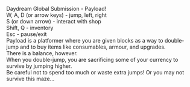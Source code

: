 Daydream Global Submission - Payload!
<br>
W, A, D (or arrow keys) - jump, left, right
<br>
S (or down arrow) - interact with shop
<br>
Shift, Q - inventory
<br>
Esc - pause/exit
<br>
Payload is a platformer where you are given blocks as a way to double-jump and to buy items like consumables, armour, and upgrades.
<br>
There is a balance, however.
<br>
When you double-jump, you are sacrificing some of your currency to survive by jumping higher.
<br>
Be careful not to spend too much or waste extra jumps! Or you may not survive this maze...
